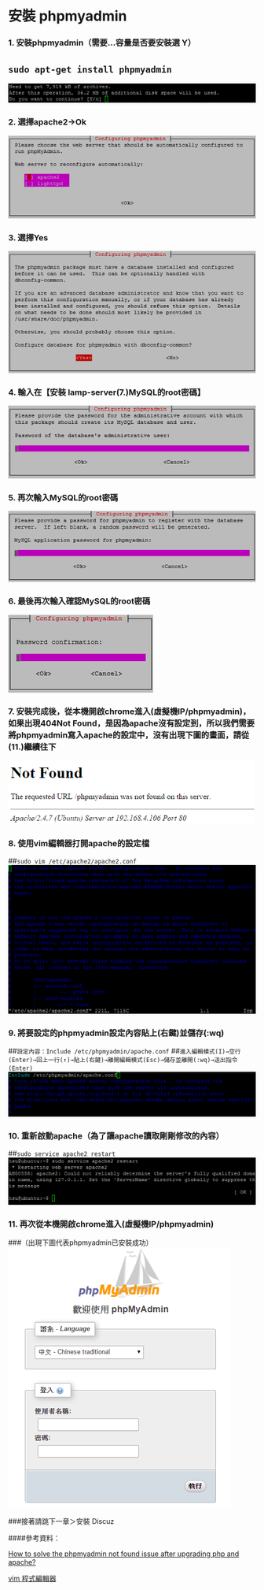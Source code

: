 # **安裝 phpmyadmin**

### 1. 安裝phpmyadmin（需要…容量是否要安裝選 Y）
## ```sudo apt-get install phpmyadmin```
![](../img/inst_part2/part2_1.png)

### 2. 選擇apache2→Ok
![](../img/inst_part2/part2_2.png)

### 3. 選擇Yes
![](../img/inst_part2/part2_3.png)

### 4. 輸入在【安裝 lamp-server(7.)MySQL的root密碼】
![](../img/inst_part2/part2_4.png)

### 5. 再次輸入MySQL的root密碼
![](../img/inst_part2/part2_5.png)

### 6. 最後再次輸入確認MySQL的root密碼
![](../img/inst_part2/part2_6.png)

### 7. 安裝完成後，從本機開啟chrome進入(虛擬機IP/phpmyadmin)，如果出現404Not Found，是因為apache沒有設定到，所以我們需要將phpmyadmin寫入apache的設定中，沒有出現下圖的畫面，請從(11.)繼續往下
![](../img/inst_part2/part2_7.png)

### 8. 使用vim編輯器打開apache的設定檔
##```sudo vim /etc/apache2/apache2.conf```
![](../img/inst_part2/part2_8.png)

### 9. 將要設定的phpmyadmin設定內容貼上(右鍵)並儲存(:wq)
##```設定內容：Include /etc/phpmyadmin/apache.conf```
##```進入編輯模式(I)→空行(Enter)→回上一行(↑)→貼上(右鍵)→離開編輯模式(Esc)→儲存並離開(:wq)→送出指令(Enter)```
![](../img/inst_part2/part2_9.png)

### 10. 重新啟動apache（為了讓apache讀取剛剛修改的內容）
##```sudo service apache2 restart```
![](../img/inst_part2/part2_10.png)


### 11. 再次從本機開啟chrome進入(虛擬機IP/phpmyadmin)
###（出現下圖代表phpmyadmin已安裝成功）
![](../img/inst_part2/part2_11.png)

###接著請跳下一章＞安裝 Discuz

####參考資料：

[How to solve the phpmyadmin not found issue after upgrading php and apache?](http://askubuntu.com/questions/387062/how-to-solve-the-phpmyadmin-not-found-issue-after-upgrading-php-and-apache)

[vim 程式編輯器](http://linux.vbird.org/linux_basic/0310vi.php)
